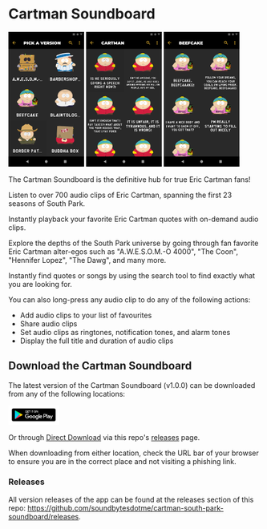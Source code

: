 # Cartman Soundboard

<img src="assets/screenshots/pick-a-version.png" alt="Pick a Version" width="30%"/> <img src="assets/screenshots/cartman.png" alt="Cartman" width="30%"/> <img src="assets/screenshots/cartman-beefcake.png" alt="Cartman Beefcake" width="30%"/>

The Cartman Soundboard is the definitive hub for true Eric Cartman fans!

Listen to over 700 audio clips of Eric Cartman, spanning the first 23 seasons of South Park.

Instantly playback your favorite Eric Cartman quotes with on-demand audio clips.

Explore the depths of the South Park universe by going through fan favorite Eric Cartman alter-egos such as "A.W.E.S.O.M.-O 4000", "The Coon", "Hennifer Lopez", "The Dawg", and many more.

Instantly find quotes or songs by using the search tool to find exactly what you are looking for.

You can also long-press any audio clip to do any of the following actions:

-	Add audio clips to your list of favourites
-	Share audio clips
-	Set audio clips as ringtones, notification tones, and alarm tones
-	Display the full title and duration of audio clips

## Download the Cartman Soundboard

The latest version of the Cartman Soundboard (v1.0.0) can be downloaded from any of the following locations:

<a href="https://play.google.com/store/apps/details?id=me.soundbytes.cartman_south_park_soundboard"><img src="assets/google-play-badge.png" width="20%" alt="Google Play Badge"></a>

Or through [Direct Download](https://github.com/soundbytesdotme/cartman-south-park-soundboard/releases/download/v1.0.0/cartman-south-park-soundboard-1.0.0.apk) via this repo's [releases](https://github.com/soundbytesdotme/cartman-south-park-soundboard/releases) page.

When downloading from either location, check the URL bar of your browser to ensure you are in the correct place and not visiting a phishing link.

### Releases

All version releases of the app can be found at the releases section of this repo: https://github.com/soundbytesdotme/cartman-south-park-soundboard/releases.
